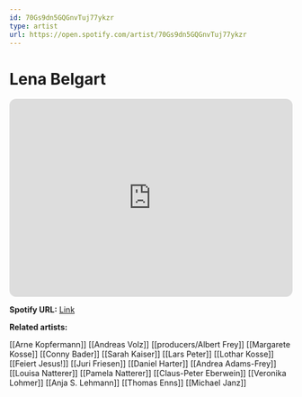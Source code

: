 ```yaml
---
id: 70Gs9dn5GQGnvTuj77ykzr
type: artist
url: https://open.spotify.com/artist/70Gs9dn5GQGnvTuj77ykzr
---
```

# Lena Belgart

<iframe style="border-radius:12px" src="https://open.spotify.com/embed/artist/70Gs9dn5GQGnvTuj77ykzr" width="100%" height="352" frameBorder="0" allowfullscreen="" allow="autoplay; clipboard-write; encrypted-media; fullscreen; picture-in-picture" loading="lazy"></iframe>

**Spotify URL:** [Link](https://open.spotify.com/artist/70Gs9dn5GQGnvTuj77ykzr)

**Related artists:**

[[Arne Kopfermann]]
[[Andreas Volz]]
[[producers/Albert Frey]]
[[Margarete Kosse]]
[[Conny Bader]]
[[Sarah Kaiser]]
[[Lars Peter]]
[[Lothar Kosse]]
[[Feiert Jesus!]]
[[Juri Friesen]]
[[Daniel Harter]]
[[Andrea Adams-Frey]]
[[Louisa Natterer]]
[[Pamela Natterer]]
[[Claus-Peter Eberwein]]
[[Veronika Lohmer]]
[[Anja S. Lehmann]]
[[Thomas Enns]]
[[Michael Janz]]
